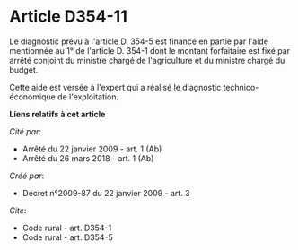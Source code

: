 # Article D354-11

Le diagnostic prévu à l'article D. 354-5 est financé en partie par l'aide mentionnée au 1° de l'article D. 354-1 dont le
montant forfaitaire est fixé par arrêté conjoint du ministre chargé de l'agriculture et du ministre chargé du budget. 

Cette aide est versée à l'expert qui a réalisé le diagnostic technico-économique de l'exploitation.

**Liens relatifs à cet article**

_Cité par_:

  - Arrêté du 22 janvier 2009 - art. 1 (Ab)
  - Arrêté du 26 mars 2018 - art. 1 (Ab)

_Créé par_:

  - Décret n°2009-87 du 22 janvier 2009 - art. 3

_Cite_:

  - Code rural - art. D354-1
  - Code rural - art. D354-5
